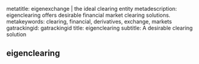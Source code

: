 metatitle: eigenexchange | the ideal clearing entity
metadescription: eigenclearing offers desirable financial market clearing solutions.
metakeywords: clearing, financial, derivatives, exchange, markets
gatrackingid: gatrackingid
title: eigenclearing
subtitle: A desirable clearing solution

## eigenclearing

